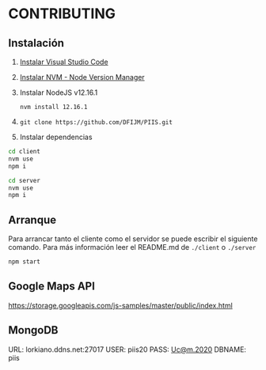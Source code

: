 # CONTRIBUTING

## Instalación

1. [Instalar Visual Studio Code](https://code.visualstudio.com/)
2. [Instalar NVM - Node Version Manager](https://github.com/nvm-sh/nvm)
3. Instalar NodeJS v12.16.1

   `nvm install 12.16.1`

4. `git clone https://github.com/DFIJM/PIIS.git`
5. Instalar dependencias

```sh
cd client
nvm use
npm i
```

```sh
cd server
nvm use
npm i
```

## Arranque

Para arrancar tanto el cliente como el servidor se puede escribir el siguiente comando. Para más información leer el README.md de `./client` o `./server`

```sh
npm start
```

## Google Maps API

https://storage.googleapis.com/js-samples/master/public/index.html

## MongoDB

URL: lorkiano.ddns.net:27017
USER: piis20
PASS: Uc@m.2020
DBNAME: piis
